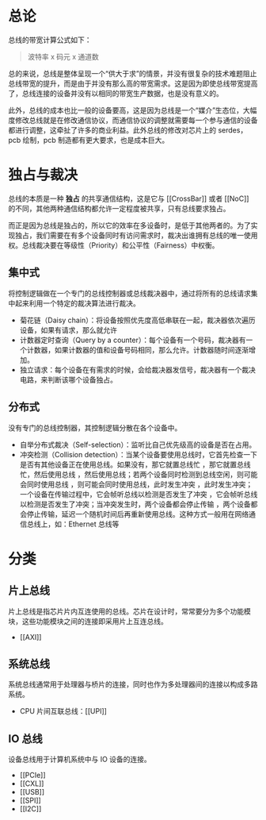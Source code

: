 # 总论

总线的带宽计算公式如下：

> 波特率 x 码元 x 通道数

总的来说，总线是整体呈现一个“供大于求”的情景，并没有很复杂的技术难题阻止总线带宽的提升，而是由于并没有那么高的带宽需求。这是因为即使总线带宽提高了，总线连接的设备并没有以相同的带宽生产数据，也是没有意义的。

此外，总线的成本也比一般的设备要高，这是因为总线是一个“媒介”生态位，大幅度修改总线就是在修改通信协议，而通信协议的调整就需要每一个参与通信的设备都进行调整，这牵扯了许多的商业利益。此外总线的修改对芯片上的 serdes，pcb 绘制，pcb 制造都有更大要求，也是成本巨大。

# 独占与裁决

总线的本质是一种 **独占** 的共享通信结构，这是它与 [[CrossBar]] 或者 [[NoC]] 的不同，其他两种通信结构都允许一定程度被共享，只有总线要求独占。

而正是因为总线是独占的，所以它的效率在多设备时，是低于其他两者的。为了实现独占，我们需要在有多个设备同时有访问需求时，裁决出谁拥有总线的唯一使用权。总线裁决要在等级性（Priority）和公平性（Fairness）中权衡。

## 集中式

将控制逻辑做在一个专门的总线控制器或总线裁决器中，通过将所有的总线请求集中起来利用一个特定的裁决算法进行裁决。

- 菊花链（Daisy chain）：将设备按照优先度高低串联在一起，裁决器依次遍历设备，如果有请求，那么就允许
- 计数器定时查询（Query by a counter）：每个设备有一个号码，裁决器有一个计数器，如果计数器的值和设备号码相同，那么允许。计数器随时间逐渐增加。
- 独立请求：每个设备在有需求的时候，会给裁决器发信号，裁决器有一个裁决电路，来判断该哪个设备独占。

## 分布式

没有专门的总线控制器，其控制逻辑分散在各个设备中。

- 自举分布式裁决（Self-selection）：监听比自己优先级高的设备是否在占用。
- 冲突检测（Collision detection）：当某个设备要使用总线时，它首先检查一下是否有其他设备正在使用总线。如果没有，那它就置总线忙 ，那它就置总线忙，然后使用总线 ，然后使用总线；若两个设备同时检测到总线空闲，则可能会同时使用总线 ，则可能会同时使用总线，此时发生冲突 ，此时发生冲突；一个设备在传输过程中，它会帧听总线以检测是否发生了冲突 ，它会帧听总线以检测是否发生了冲突；当冲突发生时，两个设备都会停止传输 ，两个设备都会停止传输，延迟一个随机时间后再重新使用总线。这种方式一般用在网络通信总线上，如：Ethernet 总线等

# 分类

## 片上总线

片上总线是指芯片片内互连使用的总线。芯片在设计时，常常要分为多个功能模块，这些功能模块之间的连接即采用片上互连总线。

- [[AXI]]

## 系统总线

系统总线通常用于处理器与桥片的连接，同时也作为多处理器间的连接以构成多路系统。

- CPU 片间互联总线：[[UPI]]

## IO 总线

设备总线用于计算机系统中与 IO 设备的连接。

- [[PCIe]]
- [[CXL]]
- [[USB]]
- [[SPI]]
- [[I2C]]
